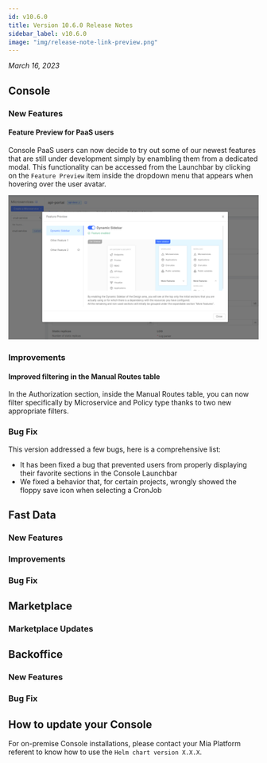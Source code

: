 ```yaml
---
id: v10.6.0
title: Version 10.6.0 Release Notes
sidebar_label: v10.6.0
image: "img/release-note-link-preview.png"
---
```


_March 16, 2023_

## Console

### New Features

#### Feature Preview for PaaS users

Console PaaS users can now decide to try out some of our newest features that are still under development simply by enambling them from a dedicated modal.
This functionality can be accessed from the Launchbar by clicking on the `Feature Preview` item inside the dropdown menu that appears when hovering over the user avatar.

![Feature Preview Modal - Feature Preview modal with some features enabled](./img/10.6/feature-preview.png)

### Improvements

#### Improved filtering in the Manual Routes table

In the Authorization section, inside the Manual Routes table, you can now filter specifically by Microservice and Policy type thanks to two new appropriate filters.

### Bug Fix

This version addressed a few bugs, here is a comprehensive list:

* It has been fixed a bug that prevented users from properly displaying their favorite sections in the Console Launchbar
* We fixed a behavior that, for certain projects, wrongly showed the floppy save icon when selecting a CronJob

## Fast Data

### New Features

### Improvements

### Bug Fix

## Marketplace

### Marketplace Updates

## Backoffice

### New Features

### Bug Fix

## How to update your Console

For on-premise Console installations, please contact your Mia Platform referent to know how to use the `Helm chart version X.X.X`.

